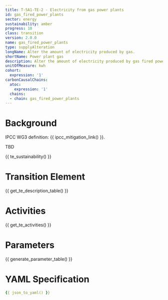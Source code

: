 ```yaml
---
title: T-5A1-TE-2 - Electricity from gas power plants
id: gas_fired_power_plants
sector: energy
sustainability: amber
progress: 10
class: transition
version: 2.0.0
name: gas_fired_power_plants
type: supplyAlteration
longName: Alter the amount of electricity produced by gas.
shortName: Power plant gas
description: Alter the amount of electricity produced by gas fired power plants
unitOfMeasure: kwh
cohort:
  expression: '1'
carbonCausalChains:
  atoc:
    expression: '1'
  chains:
  - chain: gas_fired_power_plants
---
```

# Background

IPCC WG3 definition: {{ ipcc_mitigation_link() }}.

TBD



{{ te_sustainability() }}

# Transition Element

{{ get_te_description_table() }}




# Activities

{{ get_te_activities() }}


# Parameters

{{ generate_parameter_table() }}


# YAML Specification

```yaml
{{ json_to_yaml() }}
```